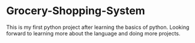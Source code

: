 # Grocery-Shopping-System
This is my first python project after learning the basics of python. 
Looking forward to learning more about the language and doing more projects.

